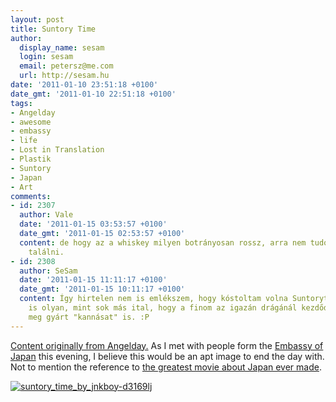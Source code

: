 ```yaml
---
layout: post
title: Suntory Time
author:
  display_name: sesam
  login: sesam
  email: petersz@me.com
  url: http://sesam.hu
date: '2011-01-10 23:51:18 +0100'
date_gmt: '2011-01-10 22:51:18 +0100'
tags:
- Angelday
- awesome
- embassy
- life
- Lost in Translation
- Plastik
- Suntory
- Japan
- Art
comments:
- id: 2307
  author: Vale
  date: '2011-01-15 03:53:57 +0100'
  date_gmt: '2011-01-15 02:53:57 +0100'
  content: de hogy az a whiskey milyen botrányosan rossz, arra nem tudok szavakat
    találni.
- id: 2308
  author: SeSam
  date: '2011-01-15 11:11:17 +0100'
  date_gmt: '2011-01-15 10:11:17 +0100'
  content: Így hirtelen nem is emlékszem, hogy kóstoltam volna Suntoryt. Lehet ez
    is olyan, mint sok más ital, hogy a finom az igazán drágánál kezdődik. A Suntory
    meg gyárt "kannásat" is. :P
---
```


[Content originally from Angelday.](http://plastik.hu/2011/01/07/junkboy) As I met with people form the [Embassy of Japan](http://www.hu.emb-japan.go.jp/index_h.htm) this evening, I believe this would be an apt image to end the day with. Not to mention the reference to [the greatest movie about Japan ever made](http://www.imdb.com/title/tt0335266).

[![suntory_time_by_jnkboy-d3169lj](https://img.skitch.com/20110110-8ftm1b4jt33b5mgk2g6nw8f1cd.png)](http://jnkboy.deviantart.com/#/d3169lj)
